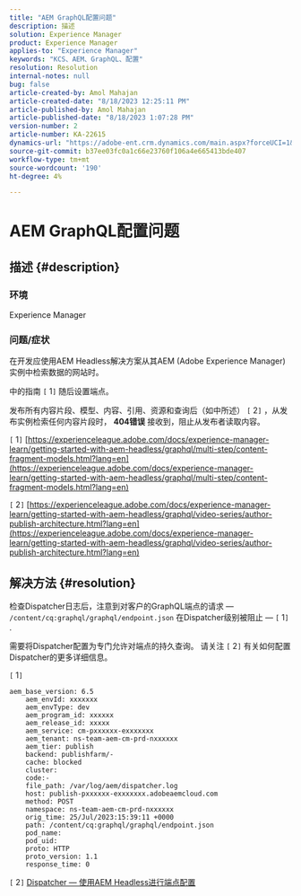 ```yaml
---
title: "AEM GraphQL配置问题"
description: 描述
solution: Experience Manager
product: Experience Manager
applies-to: "Experience Manager"
keywords: "KCS、AEM、GraphQL、配置"
resolution: Resolution
internal-notes: null
bug: false
article-created-by: Amol Mahajan
article-created-date: "8/18/2023 12:25:11 PM"
article-published-by: Amol Mahajan
article-published-date: "8/18/2023 1:07:28 PM"
version-number: 2
article-number: KA-22615
dynamics-url: "https://adobe-ent.crm.dynamics.com/main.aspx?forceUCI=1&pagetype=entityrecord&etn=knowledgearticle&id=41125740-c23d-ee11-bdf4-6045bd006793"
source-git-commit: b37ee03fc0a1c66e23760f106a4e665413bde407
workflow-type: tm+mt
source-wordcount: '190'
ht-degree: 4%

---
```


# AEM GraphQL配置问题

## 描述 {#description}


### <b>环境</b>

Experience Manager

### <b>问题/症状</b>

在开发应使用AEM Headless解决方案从其AEM (Adobe Experience Manager)实例中检索数据的网站时。

中的指南 `[` 1`]`  随后设置端点。

发布所有内容片段、模型、内容、引用、资源和查询后（如中所述） `[` 2`]` ，从发布实例检索任何内容片段时， <b>404错误</b> 接收到，阻止从发布者读取内容。



`[` 1`]`  [https://experienceleague.adobe.com/docs/experience-manager-learn/getting-started-with-aem-headless/graphql/multi-step/content-fragment-models.html?lang=en](https://experienceleague.adobe.com/docs/experience-manager-learn/getting-started-with-aem-headless/graphql/multi-step/content-fragment-models.html?lang=en)

`[` 2`]`  &#x200B;&#x200B;&#x200B;&#x200B;[https://experienceleague.adobe.com/docs/experience-manager-learn/getting-started-with-aem-headless/graphql/video-series/author-publish-architecture.html?lang=en](https://experienceleague.adobe.com/docs/experience-manager-learn/getting-started-with-aem-headless/graphql/video-series/author-publish-architecture.html?lang=en)


## 解决方法 {#resolution}


检查Dispatcher日志后，注意到对客户的GraphQL端点的请求 —  `/content/cq:graphql/graphql/endpoint.json` 在Dispatcher级别被阻止 —  `[` 1`]` .

需要将Dispatcher配置为专门允许对端点的持久查询。
请关注 `[` 2`]`  有关如何配置Dispatcher的更多详细信息。

`[` 1`]`


```
aem_base_version: 6.5
    aem_envId: xxxxxxx
    aem_envType: dev
    aem_program_id: xxxxxx
    aem_release_id: xxxxx
    aem_service: cm-pxxxxxx-exxxxxxx
    aem_tenant: ns-team-aem-cm-prd-nxxxxxx
    aem_tier: publish
    backend: publishfarm/-
    cache: blocked
    cluster: 
    code:-
    file_path: /var/log/aem/dispatcher.log
    host: publish-pxxxxxx-exxxxxxx.adobeaemcloud.com
    method: POST
    namespace: ns-team-aem-cm-prd-nxxxxxx
    orig_time: 25/Jul/2023:15:39:11 +0000
    path: /content/cq:graphql/graphql/endpoint.json
    pod_name: 
    pod_uid: 
    proto: HTTP
    proto_version: 1.1
    response_time: 0
```


`[` 2`]`
[Dispatcher — 使用AEM Headless进行端点配置](https://experienceleague.adobe.com/docs/experience-manager-cloud-service/content/headless/deployment/dispatcher.html?lang=en)
